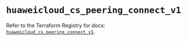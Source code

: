 # `huaweicloud_cs_peering_connect_v1`

Refer to the Terraform Registry for docs: [`huaweicloud_cs_peering_connect_v1`](https://registry.terraform.io/providers/huaweicloud/huaweicloud/1.71.1/docs/resources/cs_peering_connect_v1).
